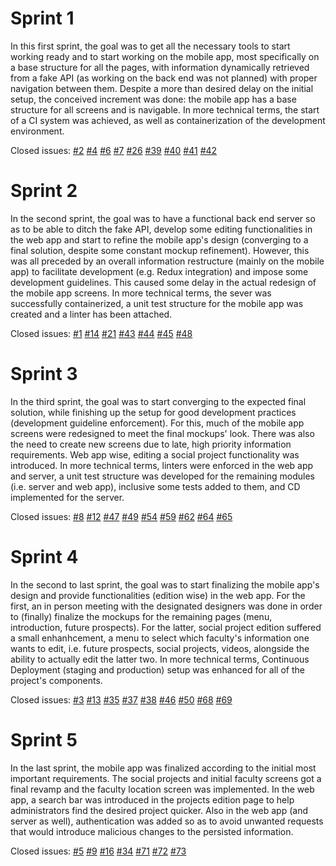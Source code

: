 # Sprint 1
In this first sprint, the goal was to get all the necessary tools to start working ready and to start working on the mobile app, most specifically on a base structure for all the pages, with information dynamically retrieved from a fake API (as working on the back end was not planned) with proper navigation between them. Despite a more than desired delay on the initial setup, the conceived increment was done: the mobile app has a base structure for all screens and is navigable.
In more technical terms, the start of a CI system was achieved, as well as containerization of the development environment.

Closed issues:
[#2](https://gitlab.com/ldso18-19/t3g1/issues/2)
[#4](https://gitlab.com/ldso18-19/t3g1/issues/4)
[#6](https://gitlab.com/ldso18-19/t3g1/issues/6)
[#7](https://gitlab.com/ldso18-19/t3g1/issues/7)
[#26](https://gitlab.com/ldso18-19/t3g1/issues/26)
[#39](https://gitlab.com/ldso18-19/t3g1/issues/39)
[#40](https://gitlab.com/ldso18-19/t3g1/issues/40)
[#41](https://gitlab.com/ldso18-19/t3g1/issues/41)
[#42](https://gitlab.com/ldso18-19/t3g1/issues/42)

# Sprint 2
In the second sprint, the goal was to have a functional back end server so as to be able to ditch the fake API, develop some editing functionalities in the web app and start to refine the mobile app's design (converging to a final solution, despite some constant mockup refinement). However, this was all preceded by an overall information restructure (mainly on the mobile app) to facilitate development (e.g. Redux integration) and impose some development guidelines. This caused some delay in the actual redesign of the mobile app screens.
In more technical terms, the sever was successfully containerized, a unit test structure for the mobile app was created and a linter has been attached.

Closed issues:
[#1](https://gitlab.com/ldso18-19/t3g1/issues/1)
[#14](https://gitlab.com/ldso18-19/t3g1/issues/14)
[#21](https://gitlab.com/ldso18-19/t3g1/issues/21)
[#43](https://gitlab.com/ldso18-19/t3g1/issues/43)
[#44](https://gitlab.com/ldso18-19/t3g1/issues/44)
[#45](https://gitlab.com/ldso18-19/t3g1/issues/45)
[#48](https://gitlab.com/ldso18-19/t3g1/issues/48)

# Sprint 3
In the third sprint, the goal was to start converging to the expected final solution, while finishing up the setup for good development practices (development guideline enforcement). For this, much of the mobile app screens were redesigned to meet the final mockups' look. There was also the need to create new screens due to late, high priority information requirements. Web app wise, editing a social project functionality was introduced.
In more technical terms, linters were enforced in the web app and server, a unit test structure was developed for the remaining modules (i.e. server and web app), inclusive some tests added to them, and CD implemented for the server.

Closed issues:
[#8](https://gitlab.com/ldso18-19/t3g1/issues/8)
[#12](https://gitlab.com/ldso18-19/t3g1/issues/12)
[#47](https://gitlab.com/ldso18-19/t3g1/issues/47)
[#49](https://gitlab.com/ldso18-19/t3g1/issues/49)
[#54](https://gitlab.com/ldso18-19/t3g1/issues/54)
[#59](https://gitlab.com/ldso18-19/t3g1/issues/59)
[#62](https://gitlab.com/ldso18-19/t3g1/issues/62)
[#64](https://gitlab.com/ldso18-19/t3g1/issues/64)
[#65](https://gitlab.com/ldso18-19/t3g1/issues/65)

# Sprint 4
In the second to last sprint, the goal was to start finalizing the mobile app's design and provide functionalities (edition wise) in the web app. For the first, an in person meeting with the designated designers was done in order to (finally) finalize the mockups for the remaining pages (menu, introduction, future prospects). For the latter, social project edition suffered a small enhanhcement, a menu to select which faculty's information one wants to edit, i.e. future prospects, social projects, videos, alongside the ability to actually edit the latter two.
In more technical terms, Continuous Deployment (staging and production) setup was enhanced for all of the project's components.

Closed issues:
[#3](https://gitlab.com/ldso18-19/t3g1/issues/3)
[#13](https://gitlab.com/ldso18-19/t3g1/issues/13)
[#35](https://gitlab.com/ldso18-19/t3g1/issues/35)
[#37](https://gitlab.com/ldso18-19/t3g1/issues/37)
[#38](https://gitlab.com/ldso18-19/t3g1/issues/38)
[#46](https://gitlab.com/ldso18-19/t3g1/issues/46)
[#50](https://gitlab.com/ldso18-19/t3g1/issues/50)
[#68](https://gitlab.com/ldso18-19/t3g1/issues/68)
[#69](https://gitlab.com/ldso18-19/t3g1/issues/69)

# Sprint 5
In the last sprint, the mobile app was finalized according to the initial most important requirements. The social projects and initial faculty screens got a final revamp and the faculty location screen was implemented. In the web app, a search bar was introduced in the projects edition page to help administrators find the desired project quicker. Also in the web app (and server as well), authentication was added so as to avoid unwanted requests that would introduce malicious changes to the persisted information.

Closed issues:
[#5](https://gitlab.com/ldso18-19/t3g1/issues/5)
[#9](https://gitlab.com/ldso18-19/t3g1/issues/9)
[#16](https://gitlab.com/ldso18-19/t3g1/issues/16)
[#34](https://gitlab.com/ldso18-19/t3g1/issues/34)
[#71](https://gitlab.com/ldso18-19/t3g1/issues/71)
[#72](https://gitlab.com/ldso18-19/t3g1/issues/72)
[#73](https://gitlab.com/ldso18-19/t3g1/issues/73)